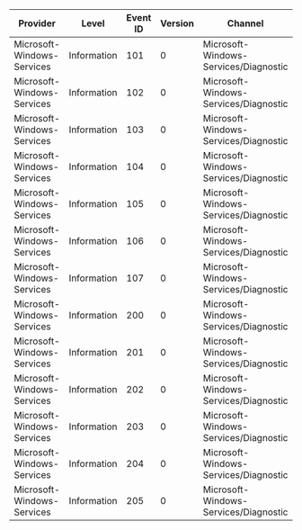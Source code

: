 Provider                    |  Level        |  Event ID  |  Version  |  Channel                                |  Task                   |  Opcode        |  Keyword       |  Message
----------------------------|---------------|------------|-----------|-----------------------------------------|-------------------------|----------------|----------------|---------
Microsoft-Windows-Services  |  Information  |  101       |  0        |  Microsoft-Windows-Services/Diagnostic  |  Autostart              |  Start         |  Performance   |
Microsoft-Windows-Services  |  Information  |  102       |  0        |  Microsoft-Windows-Services/Diagnostic  |  Autostart              |  Stop          |  Performance   |
Microsoft-Windows-Services  |  Information  |  103       |  0        |  Microsoft-Windows-Services/Diagnostic  |  StartingGroup          |  Start         |  Performance   |
Microsoft-Windows-Services  |  Information  |  104       |  0        |  Microsoft-Windows-Services/Diagnostic  |  StartingGroup          |  Stop          |  Performance   |
Microsoft-Windows-Services  |  Information  |  105       |  0        |  Microsoft-Windows-Services/Diagnostic  |  ServiceStatusChange    |  StatusChange  |  Performance   |
Microsoft-Windows-Services  |  Information  |  106       |  0        |  Microsoft-Windows-Services/Diagnostic  |  PerfCriticalAutostart  |  Start         |  Performance   |
Microsoft-Windows-Services  |  Information  |  107       |  0        |  Microsoft-Windows-Services/Diagnostic  |  PerfCriticalAutostart  |  Stop          |  Performance   |
Microsoft-Windows-Services  |  Information  |  200       |  0        |  Microsoft-Windows-Services/Diagnostic  |  SendControl            |                |  Control       |
Microsoft-Windows-Services  |  Information  |  201       |  0        |  Microsoft-Windows-Services/Diagnostic  |  ServiceConfigChange    |                |  ConfigChange  |
Microsoft-Windows-Services  |  Information  |  202       |  0        |  Microsoft-Windows-Services/Diagnostic  |  ServiceConfigChange    |                |  ConfigChange  |
Microsoft-Windows-Services  |  Information  |  203       |  0        |  Microsoft-Windows-Services/Diagnostic  |  ServiceConfigChange    |                |  ConfigChange  |
Microsoft-Windows-Services  |  Information  |  204       |  0        |  Microsoft-Windows-Services/Diagnostic  |  ServiceStart           |                |  ServiceStart  |
Microsoft-Windows-Services  |  Information  |  205       |  0        |  Microsoft-Windows-Services/Diagnostic  |  ServiceStart           |                |  ServiceStart  |